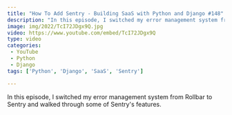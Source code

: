 ```yaml
---
title: "How To Add Sentry - Building SaaS with Python and Django #148"
description: "In this episode, I switched my error management system from Rollbar to Sentry and walked through some of Sentry's features."
image: img/2022/TcI72JDgx9Q.jpg
video: https://www.youtube.com/embed/TcI72JDgx9Q
type: video
categories:
 - YouTube
 - Python
 - Django
tags: ['Python', 'Django', 'SaaS', 'Sentry']

---
```


In this episode, I switched my error management system from Rollbar to Sentry and walked through some of Sentry's features.
